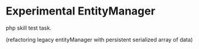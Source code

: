 # Experimental EntityManager

php skill test task. 

(refactoring legacy entityManager with persistent serialized array of data)
